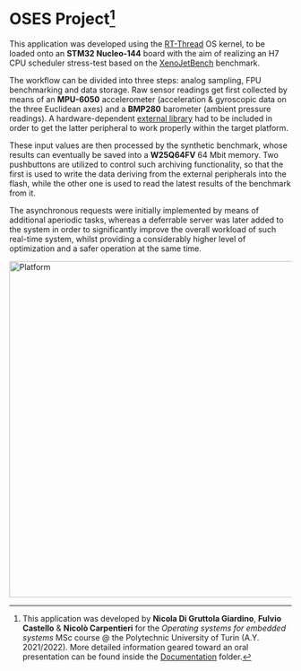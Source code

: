 # OSES Project[^1]

This application was developed using the [RT-Thread](https://github.com/RT-Thread/rt-thread) OS kernel, to be loaded onto an **STM32 Nucleo-144** board with the aim of realizing an H7 CPU scheduler stress-test based on the [XenoJetBench](https://github.com/ArsalanShahid116/XenoJetBench) benchmark.

The workflow can be divided into three steps: analog sampling, FPU benchmarking and data storage. Raw sensor readings get first collected by means of an **MPU-6050** accelerometer (acceleration & gyroscopic data on the three Euclidean axes) and a **BMP280** barometer (ambient pressure readings). A hardware-dependent [external library](https://github.com/LonelyWolf/stm32/tree/master/bmp280) had to be included in order to get the latter peripheral to work properly within the target platform.

These input values are then processed by the synthetic benchmark, whose results can eventually be saved into a **W25Q64FV** 64 Mbit memory. Two pushbuttons are utilized to control such archiving functionality, so that the first is used to write the data deriving from the external peripherals into the flash, while the other one is used to read the latest results of the benchmark from it.

The asynchronous requests were initially implemented by means of additional aperiodic tasks, whereas a deferrable server was later added to the system in order to significantly improve the overall workload of such real-time system, whilst providing a considerably higher level of optimization and a safer operation at the same time.

<img width="600" alt="Platform" src="https://user-images.githubusercontent.com/95169925/156853632-3112ba81-083c-43b7-bfc3-573541343d66.PNG">

[^1]: This application was developed by **Nicola Di Gruttola Giardino**, **Fulvio Castello** & **Nicolò Carpentieri** for the *Operating systems for embedded systems* MSc course @ the Polytechnic University of Turin (A.Y. 2021/2022). More detailed information geared toward an oral presentation can be found inside the [Documentation](Documentation/) folder.
